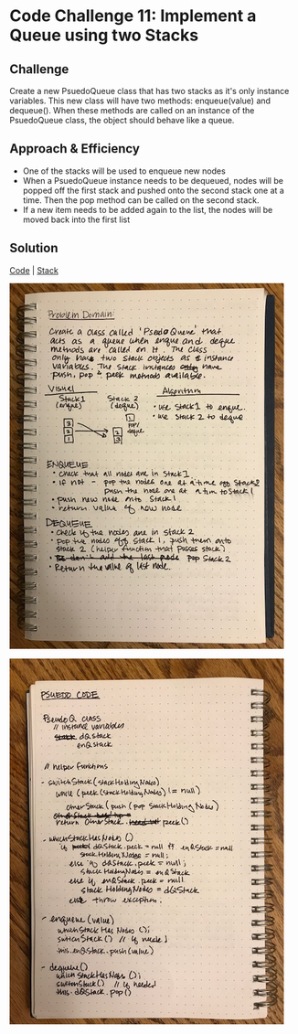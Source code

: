 # Code Challenge 11: Implement a Queue using two Stacks

## Challenge
Create a new PsuedoQueue class that has two stacks as it's only instance variables. This new class will have two methods: enqueue(value) and dequeue(). When these methods are called on an instance of the PsuedoQueue class, the object should behave like a queue.

## Approach & Efficiency
- One of the stacks will be used to enqueue new nodes
- When a PsuedoQueue instance needs to be dequeued, nodes will be popped off the first stack and pushed onto the second stack one at a time. Then the pop method can be called on the second stack.
- If a new item needs to be added again to the list, the nodes will be moved back into the first list

## Solution
[Code](https://github.com/janiekyu/data-structures-and-algorithms/tree/master/code401challenges/src/main/java/stacksandqueues/PseudoQueue) | [Stack](https://github.com/janiekyu/data-structures-and-algorithms/blob/master/code401challenges/src/test/java/stacksandqueues/PseudoQueueTest.java)


![Image of whiteboard](../assets/cc11a-image.jpg)

![Image of whiteboard](../assets/cc11b-image.jpg)